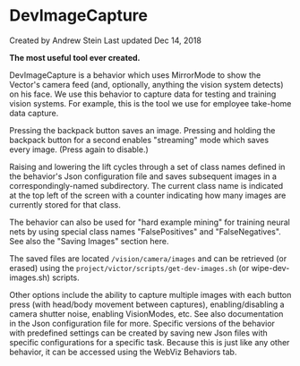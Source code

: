 # DevImageCapture

Created by Andrew Stein Last updated Dec 14, 2018

__The most useful tool ever created.__

DevImageCapture is a behavior which uses MirrorMode to show the Vector's camera feed (and, optionally, anything the vision system detects) on his face. We use this behavior to capture data for testing and training vision systems. For example, this is the tool we use for employee take-home data capture.

Pressing the backpack button saves an image. Pressing and holding the backpack button for a second enables "streaming" mode which saves every image. (Press again to disable.)

Raising and lowering the lift cycles through a set of class names defined in the behavior's Json configuration file and saves subsequent images in a correspondingly-named subdirectory. The current class name is indicated at the top left of the screen with a counter indicating how many images are currently stored for that class.

The behavior can also be used for "hard example mining" for training neural nets by using special class names "FalsePositives" and "FalseNegatives". See also the "Saving Images" section here. 

The saved files are located <cachePath>`/vision/camera/images` and can be retrieved (or erased) using the `project/victor/scripts/get-dev-images.sh` (or wipe-dev-images.sh) scripts.

Other options include the ability to capture multiple images with each button press (with head/body movement between captures), enabling/disabling a camera shutter noise, enabling VisionModes, etc. See also documentation in the Json configuration file for more. Specific versions of the behavior with predefined settings can be created by saving new Json files with specific configurations for a specific task. Because this is just like any other behavior, it can be accessed using the WebViz Behaviors tab.

